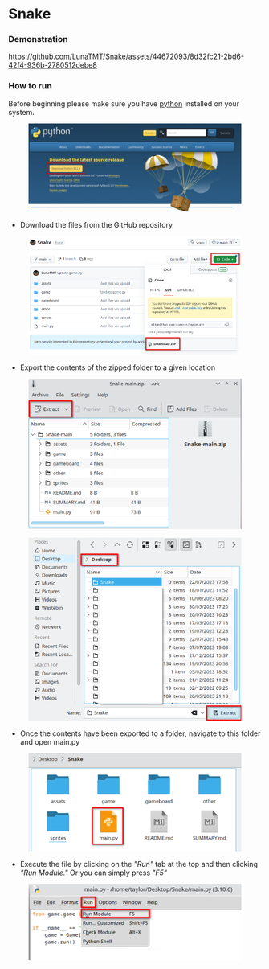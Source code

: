 # Snake

### Demonstration


https://github.com/LunaTMT/Snake/assets/44672093/8d32fc21-2bd6-42f4-936b-2780512debe8


### How to run

Before beginning please make sure you have [python](https://www.python.org/downloads/) installed on your system.

<div align="center">

<figure><img src=".gitbook/assets/image (4).png" alt=""><figcaption></figcaption></figure>

</div>

* Download the files from the GitHub repository

<div align="center">

<figure><img src=".gitbook/assets/image (3).png" alt=""><figcaption></figcaption></figure>

</div>

* Export the contents of the zipped folder to a given location

<div align="center">

<figure><img src=".gitbook/assets/image (1).png" alt=""><figcaption></figcaption></figure>

</div>

<div align="center">

<figure><img src=".gitbook/assets/image.png" alt=""><figcaption></figcaption></figure>

</div>

* Once the contents have been exported to a folder, navigate to this folder and open main.py

<div align="center">

<figure><img src=".gitbook/assets/image (6).png" alt=""><figcaption></figcaption></figure>

</div>

* Execute the file by clicking on the _"Run"_ tab at the top and then clicking _"Run Module."_ Or you can simply press _"F5"_

<div align="center">

<figure><img src=".gitbook/assets/image (2).png" alt=""><figcaption></figcaption></figure>

</div>

